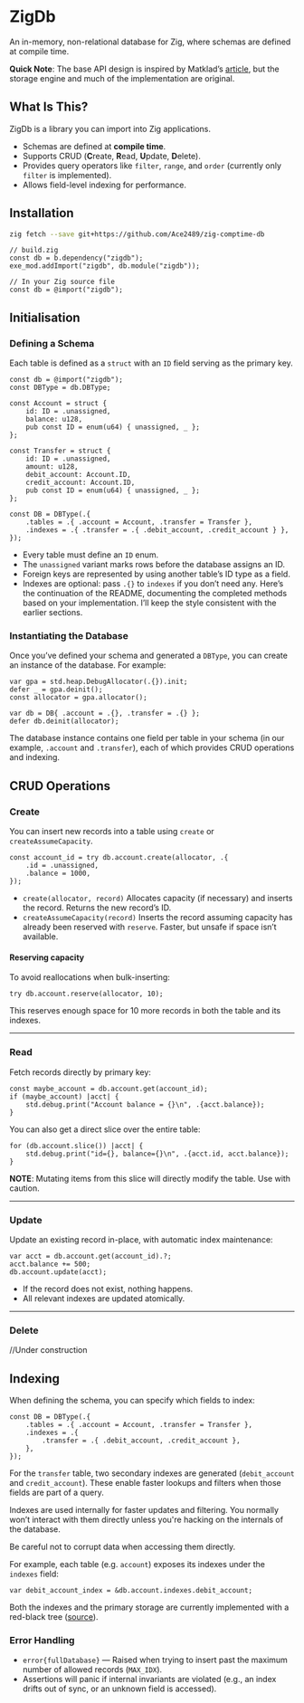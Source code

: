 # ZigDb

An in-memory, non-relational database for Zig, where schemas are defined at compile time.

**Quick Note**: The base API design is inspired by Matklad’s [article](https://matklad.github.io/2025/03/19/comptime-zig-orm.html), but the storage engine and much of the implementation are original.

## What Is This?

ZigDb is a library you can import into Zig applications.

* Schemas are defined at **compile time**.
* Supports CRUD (**C**reate, **R**ead, **U**pdate, **D**elete).
* Provides query operators like `filter`, `range`, and `order` (currently only `filter` is implemented).
* Allows field-level indexing for performance.

## Installation

```bash
zig fetch --save git+https://github.com/Ace2489/zig-comptime-db
```

```zig
// build.zig
const db = b.dependency("zigdb");
exe_mod.addImport("zigdb", db.module("zigdb"));
```

```zig
// In your Zig source file
const db = @import("zigdb");
```

## Initialisation

### Defining a Schema

Each table is defined as a `struct` with an `ID` field serving as the primary key.

```zig
const db = @import("zigdb");
const DBType = db.DBType;

const Account = struct {
    id: ID = .unassigned,
    balance: u128,
    pub const ID = enum(u64) { unassigned, _ };
};

const Transfer = struct {
    id: ID = .unassigned,
    amount: u128,
    debit_account: Account.ID,
    credit_account: Account.ID,
    pub const ID = enum(u64) { unassigned, _ };
};

const DB = DBType(.{
    .tables = .{ .account = Account, .transfer = Transfer },
    .indexes = .{ .transfer = .{ .debit_account, .credit_account } },
});
```

* Every table must define an `ID` enum.
* The `unassigned` variant marks rows before the database assigns an ID.
* Foreign keys are represented by using another table’s ID type as a field.
* Indexes are optional: pass `.{}` to `indexes` if you don’t need any.
Here’s the continuation of the README, documenting the completed methods based on your implementation. I’ll keep the style consistent with the earlier sections.

### Instantiating the Database

Once you’ve defined your schema and generated a `DBType`, you can create an instance of the database. For example:

```zig
var gpa = std.heap.DebugAllocator(.{}).init;
defer _ = gpa.deinit();
const allocator = gpa.allocator();

var db = DB{ .account = .{}, .transfer = .{} };
defer db.deinit(allocator);
```

The database instance contains one field per table in your schema (in our example, `.account` and `.transfer`), each of which provides CRUD operations and indexing.

## CRUD Operations

### Create

You can insert new records into a table using `create` or `createAssumeCapacity`.

```zig
const account_id = try db.account.create(allocator, .{
    .id = .unassigned,
    .balance = 1000,
});
```

* `create(allocator, record)`
  Allocates capacity (if necessary) and inserts the record. Returns the new record’s ID.
* `createAssumeCapacity(record)`
  Inserts the record assuming capacity has already been reserved with `reserve`. Faster, but unsafe if space isn’t available.

#### Reserving capacity

To avoid reallocations when bulk-inserting:

```zig
try db.account.reserve(allocator, 10);
```

This reserves enough space for 10 more records in both the table and its indexes.

---

### Read

Fetch records directly by primary key:

```zig
const maybe_account = db.account.get(account_id);
if (maybe_account) |acct| {
    std.debug.print("Account balance = {}\n", .{acct.balance});
}
```

You can also get a direct slice over the entire table:

```zig
for (db.account.slice()) |acct| {
    std.debug.print("id={}, balance={}\n", .{acct.id, acct.balance});
}
```

**NOTE**: Mutating items from this slice will directly modify the table. Use with caution.

---

### Update

Update an existing record in-place, with automatic index maintenance:

```zig
var acct = db.account.get(account_id).?;
acct.balance += 500;
db.account.update(acct);
```

* If the record does not exist, nothing happens.
* All relevant indexes are updated atomically.

---

### Delete

//Under construction 

## Indexing

When defining the schema, you can specify which fields to index:

```zig
const DB = DBType(.{
    .tables = .{ .account = Account, .transfer = Transfer },
    .indexes = .{
        .transfer = .{ .debit_account, .credit_account },
    },
});
```

For the `transfer` table, two secondary indexes are generated (`debit_account` and `credit_account`). These enable faster lookups and filters when those fields are part of a query.

Indexes are used internally for faster updates and filtering. You normally won’t interact with them directly unless you're hacking on the internals of the database. 

Be careful not to corrupt data when accessing them directly.

For example, each table (e.g. `account`) exposes its indexes under the `indexes` field:

```zig
var debit_account_index = &db.account.indexes.debit_account;
```

Both the indexes and the primary storage are currently implemented with a red-black tree ([source](https://github.com/Ace2489/red-black-tree.zig)).


### Error Handling

* `error{fullDatabase}` — Raised when trying to insert past the maximum number of allowed records (`MAX_IDX`).
* Assertions will panic if internal invariants are violated (e.g., an index drifts out of sync, or an unknown field is accessed).

